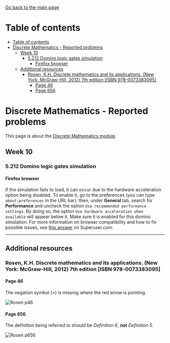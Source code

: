 [Go back to the main page](../../../README.md)

# Table of contents

* [Table of contents](#table-of-contents)
* [Discrete Mathematics - Reported problems](#discrete-mathematics---reported-problems)
  * [Week 10](#week-10)
    * [5.212 Domino logic gates simulation](#5212-domino-logic-gates-simulation)
      * [Firefox browser](#firefox-browser)
  * [Additional resources](#additional-resources)
    * [Rosen, K.H. Discrete mathematics and its applications. (New York: McGraw-Hill, 2012) 7th edition [ISBN 978-0073383095]](#rosen-kh-discrete-mathematics-and-its-applications-new-york-mcgraw-hill-2012-7th-edition-isbn-978-0073383095)
      * [Page 46](#page-46)
      * [Page 656](#page-656)

# Discrete Mathematics - Reported problems

This page is about the [Discrete Mathematics module](../../../modules/level_4/discrete_mathematics/).

## Week 10

### 5.212 Domino logic gates simulation

#### Firefox browser

If the simulation fails to load, it can occur due to the hardware acceleration option being disabled. To enable it, go to the preferences (you can type `about:preferences` in the URL bar): then, under **General** tab, search for **Performance** and uncheck the option `Use recommended performance settings`. By doing so, the option `Use hardware acceleration when available` will appear below it. Make sure it is enabled for this domino simulation. For more information on browser compatibility and how to fix possible issues, see [this answer](https://superuser.com/a/836833/1032549) on Superuser.com.

---

## Additional resources

### Rosen, K.H. Discrete mathematics and its applications. (New York: McGraw-Hill, 2012) 7th edition [ISBN 978-0073383095]

#### Page 46

The negation symbol (**¬**) is missing where the red arrow is pointing.

![Rosen p46](./images/rosen_p46.png)

#### Page 656

The definition being referred to should be _Definition 6_, **not** _Definition 5_.

![Rosen p656](./images/rosen_p656.png)
